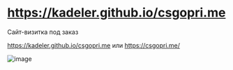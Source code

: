 # https://kadeler.github.io/csgopri.me
Сайт-визитка под заказ

https://kadeler.github.io/csgopri.me или https://csgopri.me/

![image](https://user-images.githubusercontent.com/20907848/161832975-e77f38f8-edc0-41bc-bdee-5d6ece5ec834.png)
